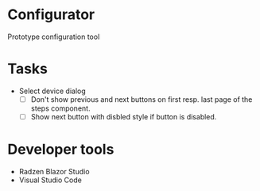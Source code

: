 # Configurator
Prototype configuration tool

# Tasks
- Select device dialog
  - [ ] Don't show previous and next buttons on first resp. last page of the steps component.
  - [ ] Show next button with disbled style if button is disabled.

# Developer tools
- Radzen Blazor Studio
- Visual Studio Code

